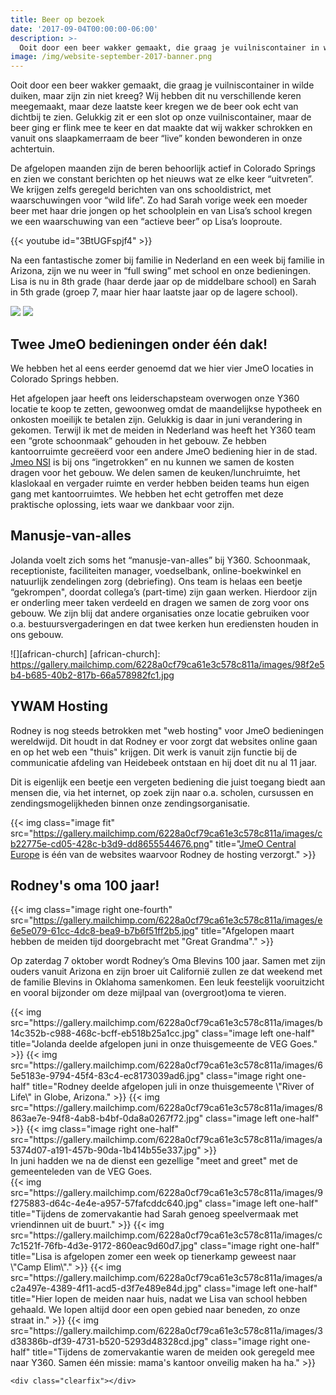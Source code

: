 ```yaml
---
title: Beer op bezoek
date: '2017-09-04T00:00:00-06:00'
description: >-
  Ooit door een beer wakker gemaakt, die graag je vuilniscontainer in wilde duiken, maar zijn zin niet kreeg?
image: /img/website-september-2017-banner.png
---
```

Ooit door een beer wakker gemaakt, die graag je vuilniscontainer in wilde duiken, maar zijn zin niet kreeg? Wij hebben dit nu verschillende keren meegemaakt, maar deze laatste keer kregen we de beer ook echt van dichtbij te zien. Gelukkig zit er een slot op onze vuilniscontainer, maar de beer ging er flink mee te keer en dat maakte dat wij wakker schrokken en vanuit ons slaapkamerraam de beer “live” konden bewonderen in onze achtertuin.

De afgelopen maanden zijn de beren behoorlijk actief in Colorado Springs en zien we constant berichten op het nieuws wat ze elke keer “uitvreten”. We krijgen zelfs geregeld berichten van ons schooldistrict, met waarschuwingen voor “wild life”. Zo had Sarah vorige week een moeder beer met haar drie jongen op het schoolplein en van Lisa’s school kregen we een waarschuwing van een “actieve beer” op Lisa’s looproute.

{{< youtube id="3BtUGFspjf4" >}}

Na een fantastische zomer bij familie in Nederland en een week bij familie in Arizona, zijn we nu weer in “full swing” met school en onze bedieningen. Lisa is nu in 8th grade (haar derde jaar op de middelbare school) en Sarah in 5th grade (groep 7, maar hier haar laatste jaar op de lagere school).

<div class="gallery">
	<img class="image left one-half" src="https://gallery.mailchimp.com/6228a0cf79ca61e3c578c811a/images/7668f91f-1d61-4ef4-b9b5-9c62aaa5bfb2.jpg">
	<img class="image right one-half" src="https://gallery.mailchimp.com/6228a0cf79ca61e3c578c811a/images/db570363-c4e1-42ac-ae0c-bb6979a406da.jpg">
</div>

Twee JmeO bedieningen onder één dak!
------------------------------------

We hebben het al eens eerder genoemd dat we hier vier JmeO locaties in Colorado Springs hebben.

Het afgelopen jaar heeft ons leiderschapsteam overwogen onze Y360 locatie te koop te zetten, gewoonweg omdat de maandelijkse hypotheek en onkosten moeilijk te betalen zijn. Gelukkig is daar in juni verandering in gekomen. Terwijl ik met de meiden in Nederland was heeft het Y360 team een “grote schoonmaak” gehouden in het gebouw. Ze hebben kantoorruimte gecreëerd voor een andere JmeO bediening hier in de stad. [Jmeo NSI](https://www.ywamnsi.org/) is bij ons “ingetrokken” en nu kunnen we samen de kosten dragen voor het gebouw. We delen samen de keuken/lunchruimte, het klaslokaal en vergader ruimte en verder hebben beiden teams hun eigen gang met kantoorruimtes. We hebben het echt getroffen met deze praktische oplossing, iets waar we dankbaar voor zijn.

Manusje-van-alles
-----------------

Jolanda voelt zich soms het “manusje-van-alles” bij Y360. Schoonmaak, receptioniste, faciliteiten manager, voedselbank, online-boekwinkel en natuurlijk zendelingen zorg (debriefing). Ons team is helaas een beetje “gekrompen", doordat collega’s (part-time) zijn gaan werken. Hierdoor zijn er onderling meer taken verdeeld en dragen we samen de zorg voor ons gebouw. We zijn blij dat andere organisaties onze locatie gebruiken voor o.a. bestuursvergaderingen en dat twee kerken hun erediensten houden in ons gebouw.

![][african-church]
[african-church]: https://gallery.mailchimp.com/6228a0cf79ca61e3c578c811a/images/98f2e5b4-b685-40b2-817b-66a578982fc1.jpg

YWAM Hosting
------------

Rodney is nog steeds betrokken met "web hosting" voor JmeO bedieningen wereldwijd. Dit houdt in dat Rodney er voor zorgt dat websites online gaan en op het web een "thuis" krijgen. Dit werk is vanuit zijn functie bij de communicatie afdeling van Heidebeek ontstaan en hij doet dit nu al 11 jaar.

Dit is eigenlijk een beetje een vergeten bediening die juist toegang biedt aan mensen die, via het internet, op zoek zijn naar o.a. scholen, cursussen en zendingsmogelijkheden binnen onze zendingsorganisatie.

{{< img class="image fit" src="https://gallery.mailchimp.com/6228a0cf79ca61e3c578c811a/images/cb22775e-cd05-428c-b3d9-dd8655544676.png" title="<a href='http://ywamce.com/'>JmeO Central Europe</a> is één van de websites waarvoor Rodney de hosting verzorgt." >}}

Rodney's oma 100 jaar!
----------------------

{{< img class="image right one-fourth" src="https://gallery.mailchimp.com/6228a0cf79ca61e3c578c811a/images/e6e5e079-61cc-4dc8-bea9-b7b6f51ff2b5.jpg" title="Afgelopen maart hebben de meiden tijd doorgebracht met \"Great Grandma\"." >}}

Op zaterdag 7 oktober wordt Rodney’s Oma Blevins 100 jaar. Samen met zijn ouders vanuit Arizona en zijn broer uit Californië zullen ze dat weekend met de familie Blevins in Oklahoma samenkomen. Een leuk feestelijk vooruitzicht en vooral bijzonder om deze mijlpaal van (overgroot)oma te vieren.

<div class="gallery">
	{{< img src="https://gallery.mailchimp.com/6228a0cf79ca61e3c578c811a/images/b14c352b-c988-468c-bcff-eb518b25a1cc.jpg" class="image left one-half" title="Jolanda deelde afgelopen juni in onze thuisgemeente de VEG Goes." >}}
	{{< img src="https://gallery.mailchimp.com/6228a0cf79ca61e3c578c811a/images/65e5183e-9794-45f4-83c4-ec8173039ad6.jpg" class="image right one-half" title="Rodney deelde afgelopen juli in onze thuisgemeente \"River of Life\" in Globe, Arizona." >}}
	{{< img src="https://gallery.mailchimp.com/6228a0cf79ca61e3c578c811a/images/8863ae7e-94f8-4ab8-b4bf-0da8a0267f72.jpg" class="image left one-half" >}}
	{{< img class="image right one-half" src="https://gallery.mailchimp.com/6228a0cf79ca61e3c578c811a/images/a5374d07-a191-457b-90da-1b414b55e337.jpg" >}}
	<div class="caption full">In juni hadden we na de dienst een gezellige "meet and greet" met de gemeenteleden van de VEG Goes.</div>
	{{< img src="https://gallery.mailchimp.com/6228a0cf79ca61e3c578c811a/images/9f275883-d64c-4e4e-a957-57fafcddc640.jpg" class="image left one-half" title="Tijdens de zomervakantie had Sarah genoeg speelvermaak met vriendinnen uit de buurt." >}}
	{{< img src="https://gallery.mailchimp.com/6228a0cf79ca61e3c578c811a/images/c7c1521f-76fb-4d3e-9172-860eac9d60d7.jpg" class="image right one-half" title="Lisa is afgelopen zomer een week op tienerkamp geweest naar \"Camp Elim\"." >}}
	{{< img src="https://gallery.mailchimp.com/6228a0cf79ca61e3c578c811a/images/ac2a497e-4389-4f11-acd5-d3f7e489e84d.jpg" class="image left one-half" title="Hier lopen de meiden naar huis, nadat we Lisa van school hebben gehaald. We lopen altijd door een open gebied naar beneden, zo onze straat in." >}}
	{{< img src="https://gallery.mailchimp.com/6228a0cf79ca61e3c578c811a/images/3d38386b-df39-4731-b520-5293d48328cd.jpg" class="image right one-half" title="Tijdens de zomervakantie waren de meiden ook geregeld mee naar Y360. Samen één missie: mama's kantoor onveilig maken ha ha." >}}

	<div class="clearfix"></div>
</div>